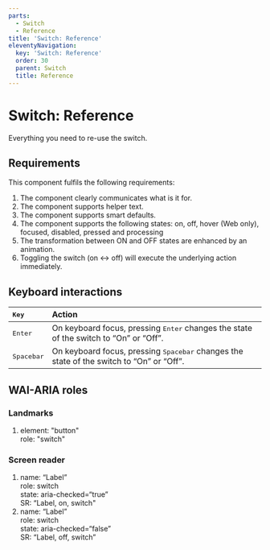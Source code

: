 ```yaml
---
parts:
  - Switch
  - Reference
title: 'Switch: Reference'
eleventyNavigation:
  key: 'Switch: Reference'
  order: 30
  parent: Switch
  title: Reference
---
```


# Switch: Reference

<p class="lion-paragraph--emphasis">Everything you need to re-use the switch.</p>

## Requirements

This component fulfils the following requirements:

1. The component clearly communicates what is it for.
2. The component supports helper text.
3. The component supports smart defaults.
4. The component supports the following states: on, off, hover (Web only), focused, disabled, pressed and processing
5. The transformation between ON and OFF states are enhanced by an animation.
6. Toggling the switch (on <-> off) will execute the underlying action immediately.

## Keyboard interactions

| <kbd>Key</kbd>      | Action                                                                                            |
| :------------------ | :------------------------------------------------------------------------------------------------ |
| <kbd>Enter</kbd>    | On keyboard focus, pressing <kbd>Enter</kbd> changes the state of the switch to “On” or “Off”.    |
| <kbd>Spacebar</kbd> | On keyboard focus, pressing <kbd>Spacebar</kbd> changes the state of the switch to “On” or “Off”. |

## WAI-ARIA roles

### Landmarks

1. element: "button"<br>
   role: "switch"

### Screen reader

1. name: “Label”<br>
   role: switch<br>
   state: aria-checked=“true”<br>
   SR: “Label, on, switch"
2. name: “Label”<br>
   role: switch<br>
   state: aria-checked=“false”<br>
   SR: “Label, off, switch”
